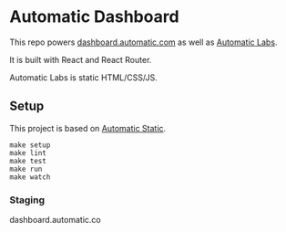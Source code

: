 # Automatic Dashboard

This repo powers [dashboard.automatic.com](dashboard.automatic.com) as well as [Automatic Labs](dashboard.automatic.com/#/labs).

It is built with React and React Router.

Automatic Labs is static HTML/CSS/JS.

## Setup

This project is based on [Automatic Static](https://github.com/Automatic/Automatic-static).

    make setup
    make lint
    make test
    make run
    make watch


### Staging

dashboard.automatic.co
